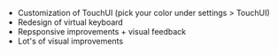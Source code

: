 * Customization of TouchUI (pick your color under settings > TouchUI)
* Redesign of virtual keyboard
* Repsponsive improvements + visual feedback
* Lot's of visual improvements
